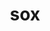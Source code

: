 ---
title: "sox"
layout: cache
categories: [package, develop-2024-12-15]
meta: {"versions": ["14.4.2"], "compilers": ["gcc@=13.2.0"], "oss": ["ubuntu24.04"], "platforms": ["linux"], "targets": ["aarch64", "x86_64_v3"], "stacks": ["ml-linux-aarch64-cpu", "ml-linux-aarch64-cuda", "ml-linux-x86_64-cpu", "ml-linux-x86_64-cuda", "root"], "num_specs": 2, "num_specs_by_stack": {"ml-linux-aarch64-cpu": 1, "root": 2, "ml-linux-aarch64-cuda": 1, "ml-linux-x86_64-cpu": 1, "ml-linux-x86_64-cuda": 1}}
spec_details: [{"hash": "otlxnp3753y6yawtdb2g3e3iv2vcsxhi", "compiler": "gcc@=13.2.0", "versions": ["14.4.2"], "os": "ubuntu24.04", "platform": "linux", "target": "aarch64", "variants": ["build_system=autotools", "~mp3"], "stacks": ["ml-linux-aarch64-cpu", "root", "ml-linux-aarch64-cuda"], "size": "-", "tarball": "https://binaries.spack.io/develop-2024-12-15/build_cache/linux-ubuntu24.04-aarch64/gcc-13.2.0/sox-14.4.2/linux-ubuntu24.04-aarch64-gcc-13.2.0-sox-14.4.2-otlxnp3753y6yawtdb2g3e3iv2vcsxhi.spack"}, {"hash": "dipp3xn2y4pzwbjvkvl4n3xr6j2qj2af", "compiler": "gcc@=13.2.0", "versions": ["14.4.2"], "os": "ubuntu24.04", "platform": "linux", "target": "x86_64_v3", "variants": ["build_system=autotools", "~mp3"], "stacks": ["ml-linux-x86_64-cpu", "ml-linux-x86_64-cuda", "root"], "size": "-", "tarball": "https://binaries.spack.io/develop-2024-12-15/build_cache/linux-ubuntu24.04-x86_64_v3/gcc-13.2.0/sox-14.4.2/linux-ubuntu24.04-x86_64_v3-gcc-13.2.0-sox-14.4.2-dipp3xn2y4pzwbjvkvl4n3xr6j2qj2af.spack"}]
---